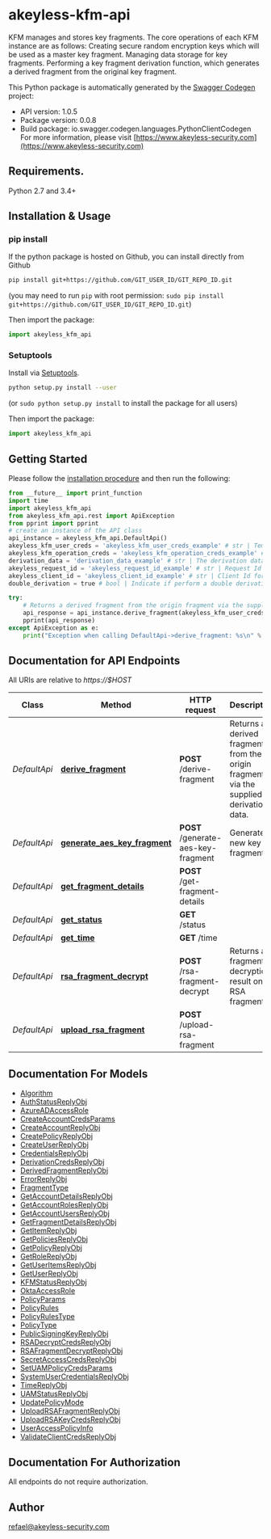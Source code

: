 # akeyless-kfm-api
KFM manages and stores key fragments. The core operations of each KFM instance are as follows: Creating secure random encryption keys which will be used as a master key fragment. Managing data storage for key fragments. Performing a key fragment derivation function, which generates a derived fragment from the original key fragment.

This Python package is automatically generated by the [Swagger Codegen](https://github.com/swagger-api/swagger-codegen) project:

- API version: 1.0.5
- Package version: 0.0.8
- Build package: io.swagger.codegen.languages.PythonClientCodegen
For more information, please visit [https://www.akeyless-security.com](https://www.akeyless-security.com)

## Requirements.

Python 2.7 and 3.4+

## Installation & Usage
### pip install

If the python package is hosted on Github, you can install directly from Github

```sh
pip install git+https://github.com/GIT_USER_ID/GIT_REPO_ID.git
```
(you may need to run `pip` with root permission: `sudo pip install git+https://github.com/GIT_USER_ID/GIT_REPO_ID.git`)

Then import the package:
```python
import akeyless_kfm_api 
```

### Setuptools

Install via [Setuptools](http://pypi.python.org/pypi/setuptools).

```sh
python setup.py install --user
```
(or `sudo python setup.py install` to install the package for all users)

Then import the package:
```python
import akeyless_kfm_api
```

## Getting Started

Please follow the [installation procedure](#installation--usage) and then run the following:

```python
from __future__ import print_function
import time
import akeyless_kfm_api
from akeyless_kfm_api.rest import ApiException
from pprint import pprint
# create an instance of the API class
api_instance = akeyless_kfm_api.DefaultApi()
akeyless_kfm_user_creds = 'akeyless_kfm_user_creds_example' # str | Temporary credentials for accessing the endpoint
akeyless_kfm_operation_creds = 'akeyless_kfm_operation_creds_example' # str | Temporary credentials for performing the operation
derivation_data = 'derivation_data_example' # str | The derivation data to be used for the fragment derivation operation
akeyless_request_id = 'akeyless_request_id_example' # str | Request Id for logging (optional)
akeyless_client_id = 'akeyless_client_id_example' # str | Client Id for logging (optional)
double_derivation = true # bool | Indicate if perform a double derivation (optional)

try:
    # Returns a derived fragment from the origin fragment via the supplied derivation data.
    api_response = api_instance.derive_fragment(akeyless_kfm_user_creds, akeyless_kfm_operation_creds, derivation_data, akeyless_request_id=akeyless_request_id, akeyless_client_id=akeyless_client_id, double_derivation=double_derivation)
    pprint(api_response)
except ApiException as e:
    print("Exception when calling DefaultApi->derive_fragment: %s\n" % e)

```

## Documentation for API Endpoints

All URIs are relative to *https://$HOST*

Class | Method | HTTP request | Description
------------ | ------------- | ------------- | -------------
*DefaultApi* | [**derive_fragment**](docs/DefaultApi.md#derive_fragment) | **POST** /derive-fragment | Returns a derived fragment from the origin fragment via the supplied derivation data.
*DefaultApi* | [**generate_aes_key_fragment**](docs/DefaultApi.md#generate_aes_key_fragment) | **POST** /generate-aes-key-fragment | Generate a new key fragment.
*DefaultApi* | [**get_fragment_details**](docs/DefaultApi.md#get_fragment_details) | **POST** /get-fragment-details | 
*DefaultApi* | [**get_status**](docs/DefaultApi.md#get_status) | **GET** /status | 
*DefaultApi* | [**get_time**](docs/DefaultApi.md#get_time) | **GET** /time | 
*DefaultApi* | [**rsa_fragment_decrypt**](docs/DefaultApi.md#rsa_fragment_decrypt) | **POST** /rsa-fragment-decrypt | Returns a fragmented decryption result on an RSA fragment.
*DefaultApi* | [**upload_rsa_fragment**](docs/DefaultApi.md#upload_rsa_fragment) | **POST** /upload-rsa-fragment | 


## Documentation For Models

 - [Algorithm](docs/Algorithm.md)
 - [AuthStatusReplyObj](docs/AuthStatusReplyObj.md)
 - [AzureADAccessRole](docs/AzureADAccessRole.md)
 - [CreateAccountCredsParams](docs/CreateAccountCredsParams.md)
 - [CreateAccountReplyObj](docs/CreateAccountReplyObj.md)
 - [CreatePolicyReplyObj](docs/CreatePolicyReplyObj.md)
 - [CreateUserReplyObj](docs/CreateUserReplyObj.md)
 - [CredentialsReplyObj](docs/CredentialsReplyObj.md)
 - [DerivationCredsReplyObj](docs/DerivationCredsReplyObj.md)
 - [DerivedFragmentReplyObj](docs/DerivedFragmentReplyObj.md)
 - [ErrorReplyObj](docs/ErrorReplyObj.md)
 - [FragmentType](docs/FragmentType.md)
 - [GetAccountDetailsReplyObj](docs/GetAccountDetailsReplyObj.md)
 - [GetAccountRolesReplyObj](docs/GetAccountRolesReplyObj.md)
 - [GetAccountUsersReplyObj](docs/GetAccountUsersReplyObj.md)
 - [GetFragmentDetailsReplyObj](docs/GetFragmentDetailsReplyObj.md)
 - [GetItemReplyObj](docs/GetItemReplyObj.md)
 - [GetPoliciesReplyObj](docs/GetPoliciesReplyObj.md)
 - [GetPolicyReplyObj](docs/GetPolicyReplyObj.md)
 - [GetRoleReplyObj](docs/GetRoleReplyObj.md)
 - [GetUserItemsReplyObj](docs/GetUserItemsReplyObj.md)
 - [GetUserReplyObj](docs/GetUserReplyObj.md)
 - [KFMStatusReplyObj](docs/KFMStatusReplyObj.md)
 - [OktaAccessRole](docs/OktaAccessRole.md)
 - [PolicyParams](docs/PolicyParams.md)
 - [PolicyRules](docs/PolicyRules.md)
 - [PolicyRulesType](docs/PolicyRulesType.md)
 - [PolicyType](docs/PolicyType.md)
 - [PublicSigningKeyReplyObj](docs/PublicSigningKeyReplyObj.md)
 - [RSADecryptCredsReplyObj](docs/RSADecryptCredsReplyObj.md)
 - [RSAFragmentDecryptReplyObj](docs/RSAFragmentDecryptReplyObj.md)
 - [SecretAccessCredsReplyObj](docs/SecretAccessCredsReplyObj.md)
 - [SetUAMPolicyCredsParams](docs/SetUAMPolicyCredsParams.md)
 - [SystemUserCredentialsReplyObj](docs/SystemUserCredentialsReplyObj.md)
 - [TimeReplyObj](docs/TimeReplyObj.md)
 - [UAMStatusReplyObj](docs/UAMStatusReplyObj.md)
 - [UpdatePolicyMode](docs/UpdatePolicyMode.md)
 - [UploadRSAFragmentReplyObj](docs/UploadRSAFragmentReplyObj.md)
 - [UploadRSAKeyCredsReplyObj](docs/UploadRSAKeyCredsReplyObj.md)
 - [UserAccessPolicyInfo](docs/UserAccessPolicyInfo.md)
 - [ValidateClientCredsReplyObj](docs/ValidateClientCredsReplyObj.md)


## Documentation For Authorization

 All endpoints do not require authorization.


## Author

refael@akeyless-security.com

